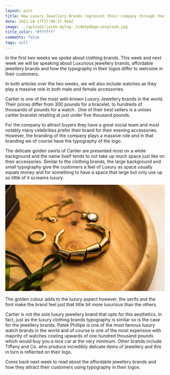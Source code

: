 ```yaml
---
layout: post
title: How Luxury Jewellery Brands represent their company through their typography
date: 2021-10-17T17:00:37.944Z
image: ../uploads/jacek-dylag-_tv4btpdbgw-unsplash.jpg
title_color: "#ffffff"
comments: false
tags: null
---
```

In the first two weeks we spoke about clothing brands. This week and next week we will be speaking about Luxurious jewellery brands, affordable jewellery brands and how the typography in their logos differ to welcome in their customers.

In both articles over the two weeks, we will also include watches as they play a massive role in both male and female accessories.

Cartier is one of the most well-known Luxury Jewellery brands in the world. Their prices differ from 300 pounds for a bracelet, to hundreds of thousands of pounds for a watch.  One of their best sellers is a unisex cartier bracelet retailing at just under five thousand pounds.

For the company to attract buyers they have a great social team and most notably many celebrities prefer their brand for their evening accessories. However, the branding of the company plays a massive role and in that branding we of course have the typography of the logo.

The delicate golden swirls of Cartier are presented most on a white background and the name itself tends to not take up much space just like on their accessories. Similar to the clothing brands, the large background and small typography give the customers a feel of Luxury as space usually equals money and for something to have a space that large but only use up so little of it screams luxury.

![](../uploads/lum3n-lbel705stow-unsplash.jpg)

The golden colour adds to the luxury aspect however, the serifs and the font make the brand feel just that little bit more luxurious than the others.

Cartier is not the sole luxury jewellery brand that opts for this aesthetics. In fact, just as the luxury clothing brands typography is similar so is the case for the jewellery brands. Patek Phillipe is one of the most famous luxury watch brands in the world and of course is one of the most expensive with majority of watches costing upwards of one hundred thousand pounds which would buy you a nice car at the very minimum. Other brands include Tiffany and Co. who produce incredibly delicate items of jewellery and this in turn is reflected on their logo.

Come back next week to read about the affordable jewellery brands and how they attract their customers using typography in their logos.